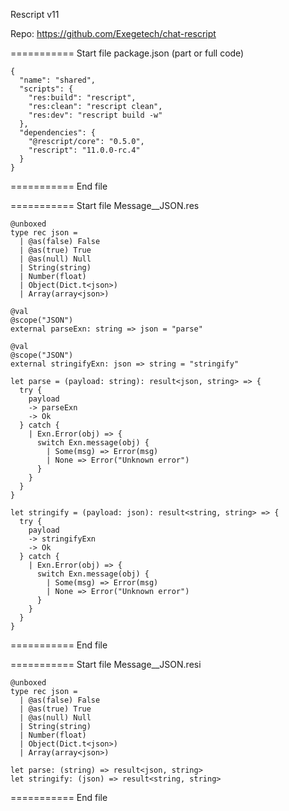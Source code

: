 Rescript v11

Repo: https://github.com/Exegetech/chat-rescript

=========== Start file package.json (part or full code)
```
{
  "name": "shared",
  "scripts": {
    "res:build": "rescript",
    "res:clean": "rescript clean",
    "res:dev": "rescript build -w"
  },
  "dependencies": {
    "@rescript/core": "0.5.0",
    "rescript": "11.0.0-rc.4"
  }
}

```
=========== End file

=========== Start file Message__JSON.res
```
@unboxed
type rec json =
  | @as(false) False
  | @as(true) True
  | @as(null) Null
  | String(string)
  | Number(float)
  | Object(Dict.t<json>)
  | Array(array<json>)

@val
@scope("JSON")
external parseExn: string => json = "parse"

@val
@scope("JSON")
external stringifyExn: json => string = "stringify"

let parse = (payload: string): result<json, string> => {
  try {
    payload
    -> parseExn
    -> Ok
  } catch {
    | Exn.Error(obj) => {
      switch Exn.message(obj) {
        | Some(msg) => Error(msg)
        | None => Error("Unknown error")
      }
    }
  }
}

let stringify = (payload: json): result<string, string> => {
  try {
    payload
    -> stringifyExn
    -> Ok
  } catch {
    | Exn.Error(obj) => {
      switch Exn.message(obj) {
        | Some(msg) => Error(msg)
        | None => Error("Unknown error")
      }
    }
  }
}

```
=========== End file

=========== Start file Message__JSON.resi
```
@unboxed
type rec json =
  | @as(false) False
  | @as(true) True
  | @as(null) Null
  | String(string)
  | Number(float)
  | Object(Dict.t<json>)
  | Array(array<json>)

let parse: (string) => result<json, string> 
let stringify: (json) => result<string, string>

```
=========== End file